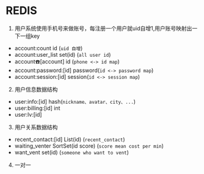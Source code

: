 REDIS
======
1.  用户系统使用手机号来做账号，每注册一个用户就uid自增1,用户账号映射出一下一组key
 - account:count  id (`uid 自增`)
 - account:user_list set(id) (`all user id`)
 - account:phone:[account] id (`phone <-> id map`)
 - account:password:[id] password(`id <-> password map`)
 - account:session:[id] session(`id <-> session map`)
2.  用户信息数据结构
 - user:info:[id] hash(`nickname、avatar、city、...`)
 - user:billing:[id] int
 - user:lv:[id]
3.  用户关系数据结构
 - recent_contact:[id] List(id) (`recent_contact`)
 - waiting_venter  SortSet(id score) (`score mean cost per min`)
 - want_vent set(id) (`someone who want to vent`)

4.  一对一
